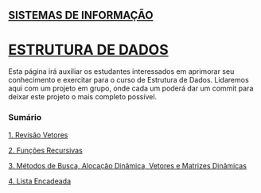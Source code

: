 ## [SISTEMAS DE INFORMAÇÃO](https://boechat.github.io/estudo-si)

# [ESTRUTURA DE DADOS](https://boechat.github.io/estudo-si/estudo-estrutura)



Esta página irá auxiliar os estudantes interessados em aprimorar seu conhecimento e exercitar para o curso de Estrutura de Dados. 
Lidaremos aqui com um projeto em grupo, onde cada um poderá dar um commit para deixar este projeto o mais completo possível.

### Sumário

[1. Revisão Vetores](https://boechat.github.io/estudo-si/estudo-estrutura-vetor)

[2. Funções Recursivas](https://boechat.github.io/estudo-si/estudo-estruturas-funcoes-recursivas)

[3. Métodos de Busca, Alocação Dinâmica, Vetores e Matrizes Dinâmicas](https://boechat.github.io/estudo-si/estudo-estrutura-metodo-busca-e-ordenacao.md)

[4. Lista Encadeada](https://boechat.github.io/estudo-si/estudo-so-escalonamento)
